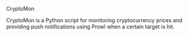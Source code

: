 CryptoMon

CryptoMon is a Python script for monitoring cryptocurrency prices and providing push notifications using Prowl when a certain target is hit.

